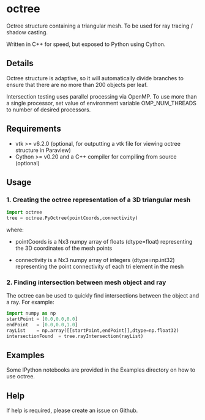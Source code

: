 octree
======

Octree structure containing a triangular mesh. To be used for ray tracing / shadow casting.

Written in C++ for speed, but exposed to Python using Cython.


## Details

Octree structure is adaptive, so it will automatically divide branches to ensure that there are no more than 200 objects per leaf.

Intersection testing uses parallel processing via OpenMP. To use more than a single processor, set value of environment variable OMP_NUM_THREADS to number of desired processors.  


## Requirements

* vtk >= v6.2.0 (optional, for outputting a vtk file for viewing octree structure in Paraview)
* Cython >= v0.20 and a C++ compiler for compiling from source (optional)


## Usage

### 1. Creating the octree representation of a 3D triangular mesh 

```python
import octree
tree = octree.PyOctree(pointCoords,connectivity)
```

where:

* pointCoords is a Nx3 numpy array of floats (dtype=float) representing the 3D coordinates of the mesh points

* connectivity is a Nx3 numpy array of integers (dtype=np.int32) representing the point connectivity of each tri element in the mesh 


### 2. Finding intersection between mesh object and ray

The octree can be used to quickly find intersections between the object and a ray. For example:

```python
import numpy as np
startPoint = [0.0,0.0,0.0]
endPoint   = [0.0,0.0,1.0]
rayList    = np.array([[startPoint,endPoint]],dtype=np.float32)
intersectionFound  = tree.rayIntersection(rayList)
```


## Examples

Some IPython notebooks are provided in the Examples directory on how to use octree.


## Help

If help is required, please create an issue on Github.

